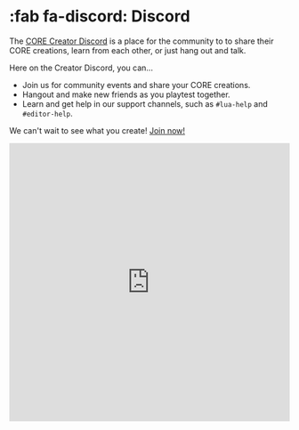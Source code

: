 # :fab fa-discord: Discord

The [CORE Creator Discord](https://discord.gg/85k8A7V) is a place for the community to to share their CORE creations, learn from each other, or just hang out and talk.

Here on the Creator Discord, you can...

- Join us for community events and share your CORE creations.
- Hangout and make new friends as you playtest together.
- Learn and get help in our support channels, such as `#lua-help` and `#editor-help`.

We can't wait to see what you create! [Join now!](https://discord.gg/85k8A7V)

<div id="discord-embed">
    <iframe title="Discord Embed" src="https://discordapp.com/widget?id=547553459562610698&theme=dark" width="100%" height="500" allowtransparency="true" frameborder="0"></iframe>
</div>

